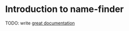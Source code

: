 # Introduction to name-finder

TODO: write [great documentation](http://jacobian.org/writing/what-to-write/)
